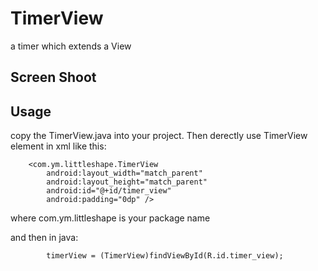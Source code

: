 # TimerView
a timer which extends a View
## Screen Shoot

## Usage
copy the TimerView.java into your project. Then derectly use TimerView element in xml like this:
```
    <com.ym.littleshape.TimerView
        android:layout_width="match_parent"
        android:layout_height="match_parent"
        android:id="@+id/timer_view"
        android:padding="0dp" />
```
where com.ym.littleshape is your package name

and then in java:
```
        timerView = (TimerView)findViewById(R.id.timer_view);
```
